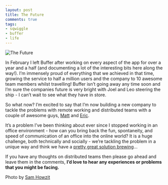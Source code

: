 ```yaml
---
layout: post
title: The Future
comments: true
tags:
- sqwiggle
- buffer
- life
---
```

<p><img src="http://media.tumblr.com/351b12b64f977c6be0c36d8cf5dbd128/tumblr_inline_ml6qg78QML1qz4rgp.jpg" alt="The Future"/></p>

<p>In February I left Buffer after working on every aspect of the app for over a year and a half (and documenting a lot of the interesting bits here along the way!). I&#8217;m immensely proud of everything that we achieved in that time, growing the service to half a million users and the company to 10 awesome team members whilst travelling! Buffer isn&#8217;t going away any time soon and I&#8217;m sure the companies future is very bright with Joel and Leo steering the ship - I can&#8217;t wait to see what they have in store.</p>

<p>So what now? I&#8217;m excited to say that I&#8217;m now building a new company to tackle the problems with remote working and distributed teams with a couple of awesome guys, <a href="https://twitter.com/mattboyd">Matt</a> and <a href="https://twitter.com/ericbieller">Eric</a>.</p>

<p>It&#8217;s a problem I&#8217;ve been thinking about ever since I stopped working in an office environment - how can you bring back the fun, spontaneity, and speed of communication of an office into the online world? It is a huge challenge, both technically and socially - we’re tackling the problem in a unique way and think we have a <a href="https://www.sqwiggle.com">pretty great solution brewing</a>&#8230;</p>

<p>If you have any thoughts on distributed teams then please go ahead and leave them in the comments, <strong>I&#8217;d love to hear any experiences or problems that you might be facing.</strong></p>

<p class="caption">Photo by <a href="http://www.flickr.com/photos/aloha75/4605051691/">Sam Howzit</a></p>
